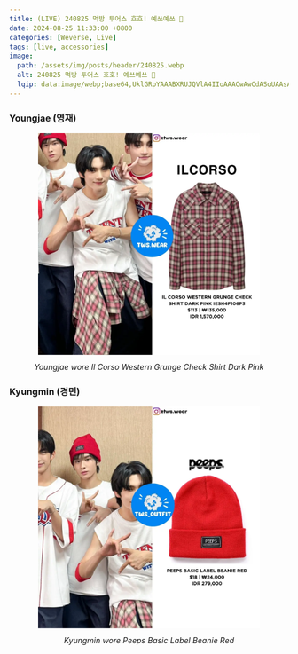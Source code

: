 ```yaml
---
title: (LIVE) 240825 먹방 투어스 호호! 예쓰예쓰 🚂
date: 2024-08-25 11:33:00 +0800
categories: [Weverse, Live]
tags: [live, accessories]
image:
  path: /assets/img/posts/header/240825.webp
  alt: 240825 먹방 투어스 호호! 예쓰예쓰 🚂
  lqip: data:image/webp;base64,UklGRpYAAABXRUJQVlA4IIoAAACwAwCdASoUAAsAPzmEuVOvKKWisAgB4CcJbACdAB6JHIGpVtc2sAD4QOEzzNBAM4+HXjOzLi1NpXSMMWMT1+b31kT/EDwyZwTIoW3tn8ioCd0QA853nGJ8V3LI8LtUq8zJAsqlAA93CfhOtxM+ScNeRoX5A+F2KePXyk2glt3r2aKwlsJ7C2yQQAA=
---
```


### Youngjae (영재)

<div style="text-align: center; font-size: 14px;">
  <picture>
    <img 
      src="/assets/img/posts/weverse-live/240825-youngjae.webp" 
      alt="Youngjae wore Il Corso Western Grunge Check Shirt Dark Pink" 
      width="400" 
      height="400" 
      style="background: url('data:image/webp;base64,UklGRqAAAABXRUJQVlA4IJQAAABwBACdASoUABQAPzmSv1mvKaYjqAgB4CcJYwAAIH3V7tAOGR0kbcYhreeaAAD818sJQ7SrQ0GlHyOPmR3spzvPEJE5egGygIBwniihiiOYz0bPIjdf8zu3lYZuqLwXVMSiyJdrzEUYD3pb1n2fEcAuVbjQdjJVSsgZbjq9F0UANm1KSLY4II/2vCxknFMbA1LOycAA'); background-size: cover;"
      loading="lazy"
    />
  </picture>
  <p style="margin-top: 10px;"><em>Youngjae wore Il Corso Western Grunge Check Shirt Dark Pink</em></p>
</div>

### Kyungmin (경민)

<div style="text-align: center; font-size: 14px;">
  <picture>
    <img 
      src="/assets/img/posts/weverse-live/240825-kyungmin.webp" 
      alt="Kyungmin wore Peeps Basic Label Beanie Red" 
      width="400" 
      height="400" 
      style="background: url('data:image/webp;base64,UklGRrIAAABXRUJQVlA4IKYAAADQBACdASoUABQAPzmOvVgvKaYjqAqp4CcJbACB4WUdnPnQUwNoDLsNr7oBr0tI0AD87/L115XlY/0GpdnTufeQXQfWQsG1OD2fOp5pwaw8D0Xu/ojlGziiPxRbbXmscaJuag7DJ4/jZEuGuOBBlq9XamSF5lBvyq75nDKtDIZ5Si6CndCFzrGBnXvTLnfVyP3KzhtycKBBbyRDP1r+/Jw/Fe1UAAAA'); background-size: cover;"
      loading="lazy"
    />
  </picture>
  <p style="margin-top: 10px;"><em>Kyungmin wore Peeps Basic Label Beanie Red</em></p>
</div>